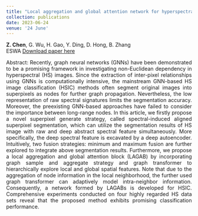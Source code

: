 ```yaml
---
title: "Local aggregation and global attention network for hyperspectral image classification with spectral-induced aligned superpixel segmentation"
collection: publications
date: 2023-06-24
venue: '24 June'
---
```

**Z. Chen**, G. Wu, H. Gao, Y. Ding, D. Hong, B. Zhang <br>
ESWA
[Download paper here](https://www.sciencedirect.com/science/article/pii/S0957417423013301?via%3Dihub)

<div style="text-align: justify;">
Abstract: Recently, graph neural networks (GNNs) have been demonstrated to be a promising framework in investigating non-Euclidean dependency in hyperspectral (HS) images. Since the extraction of inter-pixel relationships using GNNs is computationally intensive, the mainstream GNN-based HS image classification (HSIC) methods often segment original images into superpixels as nodes for further graph propagation. Nevertheless, the low representation of raw spectral signatures limits the segmentation accuracy. Moreover, the preexisting GNN-based approaches have failed to consider the importance between long-range nodes. In this article, we firstly propose a novel superpixel generate strategy, called spectral-induced aligned superpixel segmentation, which can utilize the segmentation results of HS image with raw and deep abstract spectral feature simultaneously. More specifically, the deep spectral feature is excavated by a deep autoencoder. Intuitively, two fusion strategies: minimum and maximum fusion are further explored to integrate above segmentation results. Furthermore, we propose a local aggregation and global attention block (LAGAB) by incorporating graph sample and aggregate strategy and graph transformer to hierarchically explore local and global spatial features. Note that due to the aggregation of node information in the local neighborhood, the further used graph transformer can adaptively model intra-neighbor information. Consequently, a network formed by LAGABs is developed for HSIC. Comprehensive experiments conducted on four highly regarded HS data sets reveal that the proposed method exhibits promising classification performance.
</div>
